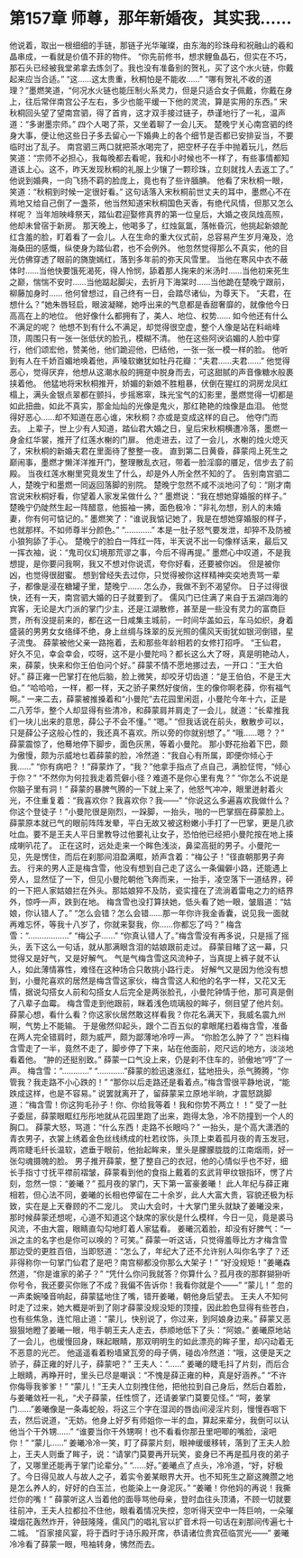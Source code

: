 # 第157章 师尊，那年新婚夜，其实我……
他说着，取出一根细细的手链，那链子光华璀璨，由东海的珍珠母和祝融山的羲和晶串成，一看就是价值不菲的物件。
“你先前修书，想求鲤鱼晶石，但实在不巧，那石头已经被我堂弟拿去炼剑了。我也没有准备别的贺礼，买了这个水火链，你戴起来应当合适。”
“这……这太贵重，秋桐怕是不能收……”
“哪有贺礼不收的道理？”墨燃笑道，“何况水火链也能压制火系灵力，但是只适合女子佩戴，你戴在身上，往后常伴南宫公子左右，多少也能平缓一下他的灵流，算是实用的东西。”
宋秋桐回头望了望南宫驷，得了首肯，这才双手接过链子，恭谨地行了一礼，温声道：“多谢墨宗师。”
四个人喝了茶，又坐着聊了一会儿天。
楚晚宁关心南宫驷的终身大事，便让他这些日子多去留心一下婚典上的各个细节是否都已安排妥当，不要临时出了乱子。
南宫驷三两口就把茶水喝完了，把空杯子在手中抛着玩儿，然后笑道：“宗师不必担心，我每晚都去看呢，我和小时候也不一样了，有些事情都知道该上心。这不，昨天发现秋桐的礼服上少镶了一颗珍珠，立刻就找人去返工了。”
他说到婚典，一向飞扬不羁的脸庞上，竟也有了些许腼腆。
他看了宋秋桐一眼，笑道：“秋桐到时候一定很好看。”
这句话落入宋秋桐前世丈夫的耳中，墨燃心不在焉地又给自己倒了一盏茶，他当然知道宋秋桐国色天香，有绝代风情，但那又怎么样呢？
当年旭映峰祭天，踏仙君迎娶修真界的第一位皇后，大婚之夜凤烛高照，他却未曾宿于新房。
那天晚上，他喝多了，红烛氤氲，落帐昏沉，他挑起新娘酡红含羞的脸，盯着看了一会儿。人在生命的重大仪式前，总容易产生岁月淹及，沧海桑田的感慨，纵使身为踏仙君，也不会例外。
他忽然觉得那么不真实，他的目光仿佛穿透了眼前的旖旎嫣红，落到多年前的弥天风雪里。
当他在寒风中衣不蔽体时……当他快要饿死渴死，得人怜悯，舔着那人掬来的米汤时……当他初来死生之巅，惴惴不安时……当他踮起脚尖，去折月下海棠时……当他跪在楚晚宁跟前，柳藤加身时……
他何曾想过，自己终有一日，会踏尽诸仙，为尊天下。
“夫君，在想什么？”她朱唇轻启，眼波凝睇，她呼出来的气息都是香甜奢靡的，就像他今日高高在上的地位。
他好像什么都拥有了，美人、地位、权势……
如今他还有什么不满足的呢？
他想不到有什么不满足，却觉得很空虚，整个人像是站在料峭峰顶，周围只有一张一张低伏的脸孔，模糊不清。
他在这些阿谀谄媚的人脸中穿行，他们颂宏他，赞美他，他们跪迎他，巴结他，一张一张一模一样的脸。
他听到有人在千娇百媚地唤着他，声嗓软嫩犹如牡丹花瓣：“夫君……夫君……”
他觉得恶心，觉得厌弃，他想从这潮水般的拥趸中脱身而去，可这甜腻的声音像糖水般裹挟着他。
他猛地将宋秋桐推开，娇媚的新娘不胜粗暴，伏倒在猩红的洞房龙凤红榻上，满头金银点翠都在颤抖，步摇窸窣，珠光宝气的幻影里，墨燃觉得一切都是如此扭曲，如此不真实，那金灿灿的光像是鬼火，那红艳艳的烛像是血泪。
他觉得好恶心……却不知道在恶心谁，宋秋桐？亦或是变成这样的自己。
他夺门而去。
上辈子，世上少有人知道，踏仙君大婚之日，皇后宋秋桐横遭冷落，墨燃一身金红华裳，推开了红莲水榭的门扉。
他走进去，过了一会儿，水榭的烛火熄灭了，宋秋桐的新婚夫君在里面待了整整一夜。
直到第二日黄昏，薛蒙闯上死生之巅闹事，墨燃才懒洋洋推开门，整理散乱衣冠，带着一脸淫靡的餍足，信步去了前殿。
当夜红莲水榭里究竟发生了什么，却是外人所全然不知的了。
告别南宫驷二人，楚晚宁和墨燃一同返回落脚的别院。
楚晚宁忽然不咸不淡地问了句：“刚才南宫说宋秋桐好看，你望着人家发呆做什么？”
墨燃说：“我在想她穿婚服的样子。”
楚晚宁仍陡然生起一阵醋意，他振袖一拂，面色极冷：“非礼勿想，别人的未婚妻，你有何可惦记的。”
墨燃笑了：“谁说我惦记她了，我是在想她穿婚服的样子，也就那样。不如师尊半分颜色。”
“…………”
本是一肚子怒气要发泄，却猝不及防被小狼狗舔了手心。
楚晚宁的脸白一阵红一阵，半天说不出一句像样话来，最后又一挥衣袖，说：“鬼司仪幻境那荒谬之事，今后不得再提。”
墨燃心中叹道，不是我想提，是你要问我啊，我又不想对你说谎，夸你好看，还要被你凶。
但是被你凶，也觉得很甜蜜。
想到曾经失去过你，只觉得被你这样精神奕奕地责骂一辈子，都像是浸在糖罐子里，楚晚宁……
怎么办，我做不到不渴望你。
日子过得很快，还有一天，南宫驷大婚的日子就要到了。
儒风门已住满了来自于五湖四海的宾客，无论是大门派的掌门少主，还是江湖散修，甚至是一些没有灵力的富商巨贾，所有没提前来的，都在这一日咸集主城前，一时间华盖如云，车马如织，身着盛装的男男女女络绎不绝，身上丝绸与珠翠的反光照的儒风天街犹如银河倒错，星子流曳。
薛蒙被他父亲一路拖着，去和那些年龄相若的女修打招呼。
“王仙君，好久不见，幸会幸会，哎呀，这不是小曼陀吗？都长这么大了呀，真是明艳动人，来，薛蒙，快来和你王伯伯问个好。”
薛蒙不情不愿地挪过去，一开口：“王大伯好。”
薛正雍一巴掌打在他后脑，脸上微笑，却咬牙切齿道：“是王伯伯，不是王大伯。”
“哈哈哈，一样，都一样，天之骄子果然好俊俏，生的像你啊老薛，你有福气啊。”
一来二去，薛蒙被推搡着和“小曼陀”去花园里闲逛，小曼陀今年十六，正是二八芳华，整个人却显得有些清冷，和薛蒙肩并肩走了一会儿，就道：“长辈推我们一块儿出来的意思，薛公子不会不懂。”
“嗯。”
“但我话说在前头，散散步可以，只是薛公子这般心性的，我还真不喜欢。所以旁的你就别想了。”
“哦……嗯？？”
薛蒙震惊了，他蓦地停下脚步，面色灰黑，等着小曼陀。
那小野花抬着下巴，颇为傲慢，颇为示威地乜着薛蒙的脸，冷然道：“我自心有所属，即便你倾心于我……”
“你有病吧？！”薛蒙炸了，“我？”他拿手指点了点自己，满脸怔愕，“倾心于你？”
“不然你为何拉我走着荒僻小径？难道不是你心里有鬼？”
“你怎么不说是你脑子里有洞！”
薛蒙的暴脾气腾的一下就上来了，他怒气冲冲，眼里迸射着火光，不住重复着：“我喜欢你？我喜欢你？我——”
“你说这么多遍喜欢我做什么？你这个登徒子！”小曼陀很是刚烈，一跺脚，一抬头，啪的一巴掌掴在薛蒙脸上。
薛蒙原本就已气的眼前阵阵发晕，平白无故又被这粉嫩小手打了一巴掌，更是几欲吐血。要不是王夫人平日里教导过他要礼让女子，恐怕他已经把小曼陀按在地上揍成喇叭花了。
正在这时，远处走来一个眸色浅淡，鼻梁高挺的男子。小曼陀一见，先是愣住，而后在刹那间泪盈满眶，娇声含着：“梅公子！”径直朝那男子奔去。
行来的男人正是梅含雪，他没有想到自己走了这么一条偏僻小路，还能遇上旁人，显然怔了一下，但见小曼陀朝他飞奔而来，一抬手，凌空落下一道结界，砰的一下把人家姑娘拦在外头。那姑娘猝不及防，瓷实撞在了流淌着雷电之力的结界外，惊呼一声，跌到在地。
梅含雪也没打算扶她，低头看了她一眼，皱眉道：“姑娘，你认错人了。”
“怎么会错？怎么会错……那一年你许我金香囊，说见我一面就再难忘怀，等我十八岁了，你就来娶我，你……你都忘了吗？”
梅含雪：“………………”
“梅公子……”
“你真认错人了。”梅含雪没有再多说，只是摇了摇头，丢下这么一句话，就从那满眼含泪的姑娘跟前走过。
薛蒙目睹了这一幕，只觉得又是好气，又是好解气。
气是气梅含雪这风流种子，当真提上裤子就不认人，如此薄情寡性，难怪在这种场合只敢挑小路行走。
好解气又是因为他没有想到，小曼陀喜欢的居然是梅含雪这家伙，梅含雪这人和他的名字一样，又花又无情，据说勾搭女人前和勾搭女人后完全是两张脸孔，小曼陀钟情于他，那可真是倒了八辈子血霉。
梅含雪走到他跟前，眯着浅色琉璃般的眸子，侧目望了他片刻。
薛蒙心想，看什么看？你这家伙居然敢这样看我？你花名满天下，我威名震九州啊，气势上不能输。
于是傲然仰起头，跟个二百五似的拿眼尾扫着梅含雪，准备在两人完全错肩时，颇为威严，颇为鄙薄地冷哼一声。
“你脸怎么肿了？”
岂料梅含雪走了一半，竟然不走了，脚步停了下来，站在他面前，咫尺远的地方，淡淡地看着他。
“肿的还挺别致。”
薛蒙一口气没上来，仍是刹不住车的，骄傲地“哼”了一声。
梅含雪：“…………”
“…………”薛蒙的脸迅速涨红，猛地扭头，杀气腾腾，“你管我？我走路不小心跌的！”
“那你以后走路还是看着点。”梅含雪很平静地说，“能跌成这样，也是不容易。”
说罢就离开了，留薛蒙呆立原地半晌，才震怒跳脚道：“梅含雪！你这狗毛孙子！你、你给我等着！我和你势不两立！！”
受了一肚子委屈，薛蒙眼眶红彤彤地就从花园里跑了出来，跑得太急，冷不防撞到一个人的胸口。
薛蒙大怒，骂道：“什么东西！走路不长眼吗？”
一抬头，是个高大潇洒的青衣男子，衣裳上绣着金色丝线绣成的杜若纹饰，头顶上束着孤月夜的青玉发冠，两帘睫毛纤长温软，遮垂于眼前，他抬起眸来，里头是朦朦胧胧的江南烟雨，好一张勾魂摄魄的脸。
男子推开薛蒙，整了整自己的衣冠，他的心情似乎也不好，细长手指寸寸抚平襟前褶皱，薛蒙看到他的食指上戴着的玄武背甲纹银指环，愣了片刻，忽然一惊：“姜曦？”
孤月夜的掌门，天下第一富豪姜曦！
此人年纪与薛正雍相若，但心法不同，姜曦的长相也停留在二十余岁，此人大富大贵，容貌还极为标致，实在是上天眷顾的不二宠儿。
灵山大会时，十大掌门里头就缺了姜曦没来，那时候薛蒙还想呢，心道不知道这个缺席的家伙是什么模样，今日一见，竟是裘马风流，不由大震，眼睛直勾勾地盯着人家猛看。
姜曦沉着脸，却没有好脾气：“一派之主的名字也是你可以唤的？可笑。”
薛蒙一听这话，只觉得羞辱比方才梅含雪那边受的更胜百倍，当即怒道：“怎么了，年纪大了还不允许别人叫你名字了？还非得称你一句掌门仙君了是吧？南宫柳都没你那么大架子！”
“好没规矩！”姜曦森然道，“你是谁家的弟子？”
“凭什么你问我就答？你算什么？孤月夜的那群猢狲听你号令，我还要买你账了不成？我偏不告诉你！我看你就是个——”
“蒙儿！”
忽的一声柔婉嗓音响起，薛蒙猛地住了嘴，错开姜曦，朝他身后望去。
王夫人不知何时走了过来，她大概是听到了刚才薛蒙没规没矩的顶撞，因此脸色显得有些苍白，也有些焦急，连忙阻止道：“蒙儿，快别说了，你过来，到阿娘身边来。”
薛蒙又恶狠狠地瞪了姜曦一眼，甩手朝王夫人走去，恭顺地低下了头：“阿娘。”
姜曦原地站了一会儿，也缓慢回身，眯起眼睛，那双明明生的如此漂亮的眸子里，却闪动着无不恶意的光芒。
他遥遥看着粉墙黛瓦旁的母子俩，碰齿冷然道：“哦，这便是天之骄子，薛正雍的好儿子，薛蒙吧？”
王夫人：“……”
姜曦的睫毛抖了片刻，而后合上眼睛，再睁开时，里头已尽是嘲讽：“不愧是薛正雍的种，真是好涵养。”
“不许你侮辱我爹爹！”
“蒙儿！”王夫人立刻拽住他，把他拉到自己身后，然后白着脸，与姜曦敛衽一礼，“犬子薛蒙，任性惯了，还请姜掌门莫要见怪。”
“呵，姜掌门……”姜曦像是一条毒蛇般，将这三个字在湿润的唇齿间浸淫片刻，慢慢吞咽下去，然后说道，“无妨。他身上好歹有师姐你一半的血，算起来辈分，我倒可以认他当个干外甥……”
“谁要当你干外甥啊！也不看看你那丑里吧唧的嘴脸，滚吧你！”
“蒙儿……”
姜曦冷冷一笑，盯了薛蒙片刻，眼神缓缓移转，落到了王夫人脸上，王夫人则垂了眸子，说：“请掌门莫要再开玩笑，妾身已不再是孤月夜的弟子了，又哪里还能再于掌门论辈分。”
“……好。”姜曦点了点头，冷冷道，“好，好极了。今日得见故人与故人之子，着实令姜某眼界大开。也不知死生之巅这腌臜之地是怎么养人的，好好的白玉兰，也能染上一身泥灰。”
“姜曦！你他妈的再说！我撕烂你的嘴！”
薛蒙听这人当着他的面辱骂他母亲，登时血往头顶涌，不顾一切就要往前冲，王夫人拉都拉不住他，眼看着情况失控，忽听得天空中一阵巨响，一朵璀璨烟花轰然炸开，钟鼓隆隆，儒风门的唱礼官以扩音术将一句话在刹那间传遍七十二城。
“百家接风宴，将于酉时于诗乐殿开席，恭请诸位贵宾莅临赏光——”
姜曦冷冷看了薛蒙一眼，甩袖转身，怫然而去。
